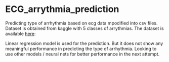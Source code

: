 # ECG_arrythmia_prediction
Predicting type of arrhythmia based on ecg data mpodified into csv files.
Dataset is obtained from kaggle with 5 classes of arrythmias.
The dataset is available [here](https://www.kaggle.com/datasets/shayanfazeli/heartbeat
):

Linear regression model is used for the prediction.
But it does not show any meaningful performance in predicting the type of arrhythmia.
Looking to use other models / neural nets for better performance in the next attempt.
